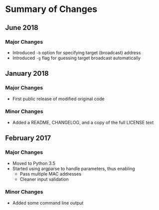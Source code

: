 Summary of Changes
==================

## June 2018

### Major Changes

- Introduced `-b` option for specifying target (broadcast) address
- Introduced `-g` flag for guessing target broadcast automatically

## January 2018

### Major Changes

- First public release of modified original code

### Minor Changes

- Added a README, CHANGELOG, and a copy of the full LICENSE text

## February 2017

### Major Changes

- Moved to Python 3.5
- Started using argparse to handle parameters, thus enabling
  - Pass multiple MAC addresses
  - Cleaner input validation

### Minor Changes

- Added some command line output
